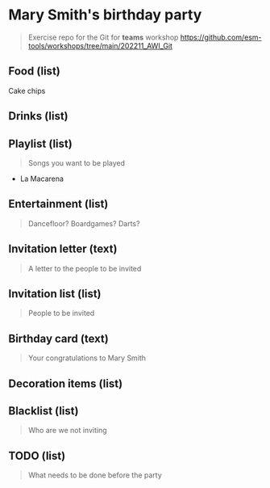 # Mary Smith's birthday party
> Exercise repo for the Git for **teams** workshop https://github.com/esm-tools/workshops/tree/main/202211_AWI_Git

## Food (list)
Cake
chips

## Drinks (list)


## Playlist (list)
> Songs you want to be played

- La Macarena

## Entertainment (list)
> Dancefloor? Boardgames? Darts?


## Invitation letter (text)
> A letter to the people to be invited


## Invitation list (list)
> People to be invited


## Birthday card (text)
> Your congratulations to Mary Smith


## Decoration items (list)


## Blacklist (list)
> Who are we not inviting


## TODO (list)
> What needs to be done before the party


